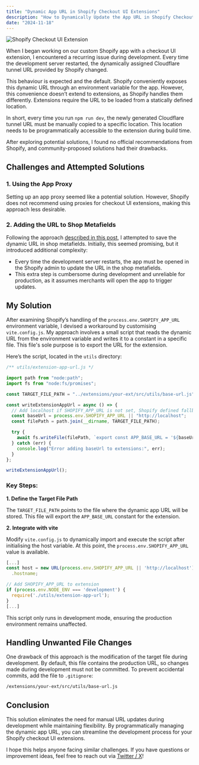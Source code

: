 ```yaml
---
title: "Dynamic App URL in Shopify Checkout UI Extensions"
description: "How to Dynamically Update the App URL in Shopify Checkout UI Extensions"
date: "2024-11-18"
---
```


![Shopify Checkout UI Extension](/images/blog/dynamic-app-url-extension.webp)

When I began working on our custom Shopify app with a checkout UI extension, I encountered a recurring issue during development. Every time the development server restarted, the dynamically assigned Cloudflare tunnel URL provided by Shopify changed.

This behaviour is expected and the default. Shopify conveniently exposes this dynamic URL through an environment variable for the app. However, this convenience doesn’t extend to extensions, as Shopify handles them differently. Extensions require the URL to be loaded from a statically defined location.

In short, every time you run `npm run dev`, the newly generated Cloudflare tunnel URL must be manually copied to a specific location. This location needs to be programmatically accessible to the extension during build time.

After exploring potential solutions, I found no official recommendations from Shopify, and community-proposed solutions had their drawbacks.

## Challenges and Attempted Solutions

### 1. Using the App Proxy

Setting up an app proxy seemed like a potential solution. However, Shopify does not recommend using proxies for checkout UI extensions, making this approach less desirable.

### 2. Adding the URL to Shop Metafields

Following the approach [described in this post](https://liquidonate.com/blog/shopify-development-hacks-environment-variable-in-checkout-ui-extension), I attempted to save the dynamic URL in shop metafields. Initially, this seemed promising, but it introduced additional complexity:

- Every time the development server restarts, the app must be opened in the Shopify admin to update the URL in the shop metafields.
- This extra step is cumbersome during development and unreliable for production, as it assumes merchants will open the app to trigger updates.

## My Solution

After examining Shopify’s handling of the `process.env.SHOPIFY_APP_URL` environment variable, I devised a workaround by customising `vite.config.js`. My approach involves a small script that reads the dynamic URL from the environment variable and writes it to a constant in a specific file. This file's sole purpose is to export the URL for the extension.

Here’s the script, located in the `utils` directory:

```js
/** utils/extension-app-url.js */

import path from "node:path";
import fs from "node:fs/promises";

const TARGET_FILE_PATH = "../extensions/your-ext/src/utils/base-url.js";

const writeExtensionAppUrl = async () => {
  // Add localhost if SHOPIFY_APP_URL is not set, Shopify defined fallback
  const baseUrl = process.env.SHOPIFY_APP_URL || "http://localhost";
  const filePath = path.join(__dirname, TARGET_FILE_PATH);

  try {
    await fs.writeFile(filePath, `export const APP_BASE_URL = '${baseUrl}';\n`);
  } catch (err) {
    console.log("Error adding baseUrl to extensions:", err);
  }
};

writeExtensionAppUrl();
```

### Key Steps:

**1. Define the Target File Path**

The `TARGET_FILE_PATH` points to the file where the dynamic app URL will be stored. This file will export the `APP_BASE_URL` constant for the extension.

**2. Integrate with vite**

Modify `vite.config.js` to dynamically import and execute the script after initialising the host variable. At this point, the `process.env.SHOPIFY_APP_URL` value is available.

```js
[...]
const host = new URL(process.env.SHOPIFY_APP_URL || 'http://localhost')
  .hostname;

// Add SHOPIFY_APP_URL to extension
if (process.env.NODE_ENV === 'development') {
  require('./utils/extension-app-url');
}
[...]
```

This script only runs in development mode, ensuring the production environment remains unaffected.

## Handling Unwanted File Changes

One drawback of this approach is the modification of the target file during development. By default, this file contains the production URL, so changes made during development must not be committed. To prevent accidental commits, add the file to `.gitignore`:

```sh
/extensions/your-ext/src/utils/base-url.js
```

## Conclusion

This solution eliminates the need for manual URL updates during development while maintaining flexibility. By programmatically managing the dynamic app URL, you can streamline the development process for your Shopify checkout UI extensions.

I hope this helps anyone facing similar challenges. If you have questions or improvement ideas, feel free to reach out via [Twitter / X](https://x.com/cvgellhorn)!
